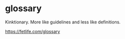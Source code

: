 # glossary
Kinktionary. More like guidelines and less like definitions.

https://fetlife.com/glossary
